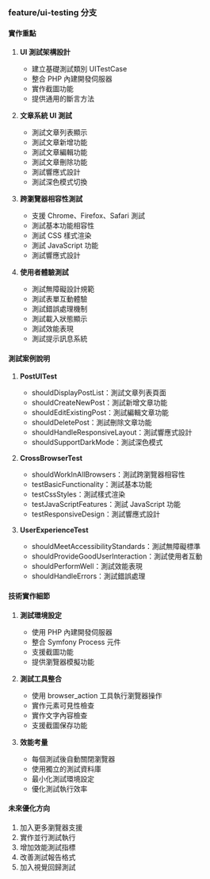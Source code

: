 <?php echo file_get_contents('README.md'); ?>

### feature/ui-testing 分支

#### 實作重點
1. **UI 測試架構設計**
   - 建立基礎測試類別 UITestCase
   - 整合 PHP 內建開發伺服器
   - 實作截圖功能
   - 提供通用的斷言方法

2. **文章系統 UI 測試**
   - 測試文章列表顯示
   - 測試文章新增功能
   - 測試文章編輯功能
   - 測試文章刪除功能
   - 測試響應式設計
   - 測試深色模式切換

3. **跨瀏覽器相容性測試**
   - 支援 Chrome、Firefox、Safari 測試
   - 測試基本功能相容性
   - 測試 CSS 樣式渲染
   - 測試 JavaScript 功能
   - 測試響應式設計

4. **使用者體驗測試**
   - 測試無障礙設計規範
   - 測試表單互動體驗
   - 測試錯誤處理機制
   - 測試載入狀態顯示
   - 測試效能表現
   - 測試提示訊息系統

#### 測試案例說明
1. **PostUITest**
   - shouldDisplayPostList：測試文章列表頁面
   - shouldCreateNewPost：測試新增文章功能
   - shouldEditExistingPost：測試編輯文章功能
   - shouldDeletePost：測試刪除文章功能
   - shouldHandleResponsiveLayout：測試響應式設計
   - shouldSupportDarkMode：測試深色模式

2. **CrossBrowserTest**
   - shouldWorkInAllBrowsers：測試跨瀏覽器相容性
   - testBasicFunctionality：測試基本功能
   - testCssStyles：測試樣式渲染
   - testJavaScriptFeatures：測試 JavaScript 功能
   - testResponsiveDesign：測試響應式設計

3. **UserExperienceTest**
   - shouldMeetAccessibilityStandards：測試無障礙標準
   - shouldProvideGoodUserInteraction：測試使用者互動
   - shouldPerformWell：測試效能表現
   - shouldHandleErrors：測試錯誤處理

#### 技術實作細節
1. **測試環境設定**
   - 使用 PHP 內建開發伺服器
   - 整合 Symfony Process 元件
   - 支援截圖功能
   - 提供瀏覽器模擬功能

2. **測試工具整合**
   - 使用 browser_action 工具執行瀏覽器操作
   - 實作元素可見性檢查
   - 實作文字內容檢查
   - 支援截圖保存功能

3. **效能考量**
   - 每個測試後自動關閉瀏覽器
   - 使用獨立的測試資料庫
   - 最小化測試環境設定
   - 優化測試執行效率

#### 未來優化方向
1. 加入更多瀏覽器支援
2. 實作並行測試執行
3. 增加效能測試指標
4. 改善測試報告格式
5. 加入視覺回歸測試
